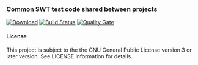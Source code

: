 ### Common SWT test code shared between projects
[![Download](https://api.bintray.com/packages/hdecarne/maven/java-test-swt-gtk-linux-x86_64/images/download.svg)](https://bintray.com/hdecarne/maven/java-test-swt-gtk-linux-x86_64/_latestVersion)
[![Build Status](https://travis-ci.org/hdecarne/java-test-swt.svg?branch=master)](https://travis-ci.org/hdecarne/java-test-swt)
[![Quality Gate](https://sonarcloud.io/api/badges/gate?key=de.carne.common:java-test-swt:java-test-swt-gtk-linux-x86_64)](https://sonarcloud.io/dashboard/index/de.carne.common:java-test-swt:java-test-swt-gtk-linux-x86_64)

#### License
This project is subject to the the GNU General Public License version 3 or later version.
See LICENSE information for details.
